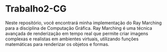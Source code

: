 # Trabalho2-CG
Neste repositório, você encontrará minha implementação do Ray Marching para a disciplina de Computação Gráfica. Ray Marching é uma técnica avançada de renderização em tempo real que permite criar imagens complexas e realistas em ambientes virtuais, utilizando funções matemáticas para renderizar os objetos e formas.